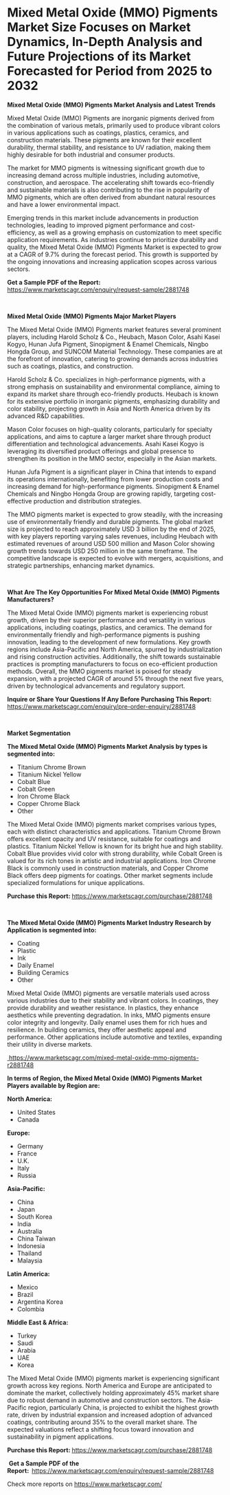 <p><h1>Mixed Metal Oxide (MMO) Pigments Market Size Focuses on Market Dynamics, In-Depth Analysis and Future Projections of its Market Forecasted for Period from 2025 to 2032</h1></p><p><strong>Mixed Metal Oxide (MMO) Pigments Market Analysis and Latest Trends</strong></p>
<p><p>Mixed Metal Oxide (MMO) Pigments are inorganic pigments derived from the combination of various metals, primarily used to produce vibrant colors in various applications such as coatings, plastics, ceramics, and construction materials. These pigments are known for their excellent durability, thermal stability, and resistance to UV radiation, making them highly desirable for both industrial and consumer products. </p><p>The market for MMO pigments is witnessing significant growth due to increasing demand across multiple industries, including automotive, construction, and aerospace. The accelerating shift towards eco-friendly and sustainable materials is also contributing to the rise in popularity of MMO pigments, which are often derived from abundant natural resources and have a lower environmental impact. </p><p>Emerging trends in this market include advancements in production technologies, leading to improved pigment performance and cost-efficiency, as well as a growing emphasis on customization to meet specific application requirements. As industries continue to prioritize durability and quality, the Mixed Metal Oxide (MMO) Pigments Market is expected to grow at a CAGR of 9.7% during the forecast period. This growth is supported by the ongoing innovations and increasing application scopes across various sectors.</p></p>
<p><strong>Get a Sample PDF of the Report:&nbsp;</strong> <a href="https://www.marketscagr.com/enquiry/request-sample/2881748?utm_campaign=3127&utm_medium=2&utm_source=Github&utm_content=ia&utm_term=12032025&utm_id=mixed-metal-oxide-mmo-pigments">https://www.marketscagr.com/enquiry/request-sample/2881748</a></p>
<p>&nbsp;</p>
<p><strong>Mixed Metal Oxide (MMO) Pigments Major Market Players</strong></p>
<p><p>The Mixed Metal Oxide (MMO) Pigments market features several prominent players, including Harold Scholz & Co., Heubach, Mason Color, Asahi Kasei Kogyo, Hunan Jufa Pigment, Sinopigment & Enamel Chemicals, Ningbo Hongda Group, and SUNCOM Material Technology. These companies are at the forefront of innovation, catering to growing demands across industries such as coatings, plastics, and construction.</p><p>Harold Scholz & Co. specializes in high-performance pigments, with a strong emphasis on sustainability and environmental compliance, aiming to expand its market share through eco-friendly products. Heubach is known for its extensive portfolio in inorganic pigments, emphasizing durability and color stability, projecting growth in Asia and North America driven by its advanced R&D capabilities.</p><p>Mason Color focuses on high-quality colorants, particularly for specialty applications, and aims to capture a larger market share through product differentiation and technological advancements. Asahi Kasei Kogyo is leveraging its diversified product offerings and global presence to strengthen its position in the MMO sector, especially in the Asian markets.</p><p>Hunan Jufa Pigment is a significant player in China that intends to expand its operations internationally, benefiting from lower production costs and increasing demand for high-performance pigments. Sinopigment & Enamel Chemicals and Ningbo Hongda Group are growing rapidly, targeting cost-effective production and distribution strategies.</p><p>The MMO pigments market is expected to grow steadily, with the increasing use of environmentally friendly and durable pigments. The global market size is projected to reach approximately USD 3 billion by the end of 2025, with key players reporting varying sales revenues, including Heubach with estimated revenues of around USD 500 million and Mason Color showing growth trends towards USD 250 million in the same timeframe. The competitive landscape is expected to evolve with mergers, acquisitions, and strategic partnerships, enhancing market dynamics.</p></p>
<p>&nbsp;</p>
<p><strong>What Are The Key Opportunities For Mixed Metal Oxide (MMO) Pigments Manufacturers?</strong></p>
<p><p>The Mixed Metal Oxide (MMO) pigments market is experiencing robust growth, driven by their superior performance and versatility in various applications, including coatings, plastics, and ceramics. The demand for environmentally friendly and high-performance pigments is pushing innovation, leading to the development of new formulations. Key growth regions include Asia-Pacific and North America, spurred by industrialization and rising construction activities. Additionally, the shift towards sustainable practices is prompting manufacturers to focus on eco-efficient production methods. Overall, the MMO pigments market is poised for steady expansion, with a projected CAGR of around 5% through the next five years, driven by technological advancements and regulatory support.</p></p>
<p><strong>Inquire or Share Your Questions If Any Before Purchasing This Report:</strong> <a href="https://www.marketscagr.com/enquiry/pre-order-enquiry/2881748?utm_campaign=3127&utm_medium=2&utm_source=Github&utm_content=ia&utm_term=12032025&utm_id=mixed-metal-oxide-mmo-pigments">https://www.marketscagr.com/enquiry/pre-order-enquiry/2881748</a></p>
<p>&nbsp;</p>
<p><strong>Market Segmentation</strong></p>
<p><strong>The Mixed Metal Oxide (MMO) Pigments Market Analysis by types is segmented into:</strong></p>
<p><ul><li>Titanium Chrome Brown</li><li>Titanium Nickel Yellow</li><li>Cobalt Blue</li><li>Cobalt Green</li><li>Iron Chrome Black</li><li>Copper Chrome Black</li><li>Other</li></ul></p>
<p><p>The Mixed Metal Oxide (MMO) pigments market comprises various types, each with distinct characteristics and applications. Titanium Chrome Brown offers excellent opacity and UV resistance, suitable for coatings and plastics. Titanium Nickel Yellow is known for its bright hue and high stability. Cobalt Blue provides vivid color with strong durability, while Cobalt Green is valued for its rich tones in artistic and industrial applications. Iron Chrome Black is commonly used in construction materials, and Copper Chrome Black offers deep pigments for coatings. Other market segments include specialized formulations for unique applications.</p></p>
<p><strong>Purchase this Report:&nbsp;</strong><a href="https://www.marketscagr.com/purchase/2881748?utm_campaign=3127&utm_medium=2&utm_source=Github&utm_content=ia&utm_term=12032025&utm_id=mixed-metal-oxide-mmo-pigments">https://www.marketscagr.com/purchase/2881748</a></p>
<p>&nbsp;</p>
<p><strong>The Mixed Metal Oxide (MMO) Pigments Market Industry Research by Application is segmented into:</strong></p>
<p><ul><li>Coating</li><li>Plastic</li><li>Ink</li><li>Daily Enamel</li><li>Building Ceramics</li><li>Other</li></ul></p>
<p><p>Mixed Metal Oxide (MMO) pigments are versatile materials used across various industries due to their stability and vibrant colors. In coatings, they provide durability and weather resistance. In plastics, they enhance aesthetics while preventing degradation. In inks, MMO pigments ensure color integrity and longevity. Daily enamel uses them for rich hues and resilience. In building ceramics, they offer aesthetic appeal and performance. Other applications include automotive and textiles, expanding their utility in diverse markets.</p></p>
<p><a href="https://www.marketscagr.com/mixed-metal-oxide-mmo-pigments-r2881748?utm_campaign=3127&utm_medium=2&utm_source=Github&utm_content=ia&utm_term=12032025&utm_id=mixed-metal-oxide-mmo-pigments">&nbsp;https://www.marketscagr.com/mixed-metal-oxide-mmo-pigments-r2881748</a></p>
<p><strong>In terms of Region, the Mixed Metal Oxide (MMO) Pigments Market Players available by Region are:</strong></p>
<p>
    <p> <strong> North America: </strong>
        <ul>
            <li>United States</li>
            <li>Canada</li>
        </ul>
        </p> 
    <p> <strong> Europe: </strong>
        <ul>
            <li>Germany</li>
            <li>France</li>
            <li>U.K.</li>
            <li>Italy</li>
            <li>Russia</li>
        </ul>
        </p> 
    <p> <strong> Asia-Pacific: </strong>
        <ul>
            <li>China</li>
            <li>Japan</li>
            <li>South Korea</li>
            <li>India</li>
            <li>Australia</li>
            <li>China Taiwan</li>
            <li>Indonesia</li>
            <li>Thailand</li>
            <li>Malaysia</li>
        </ul>
        </p> 
    <p> <strong> Latin America: </strong>
        <ul>
            <li>Mexico</li>
            <li>Brazil</li>
            <li>Argentina Korea</li>
            <li>Colombia</li>
        </ul>
        </p> 
    <p> <strong> Middle East & Africa: </strong>
        <ul>
            <li>Turkey</li>
            <li>Saudi</li>
            <li>Arabia</li>
            <li>UAE</li>
            <li>Korea</li>
        </ul>
    </p>
    </p>
<p><p>The Mixed Metal Oxide (MMO) pigments market is experiencing significant growth across key regions. North America and Europe are anticipated to dominate the market, collectively holding approximately 45% market share due to robust demand in automotive and construction sectors. The Asia-Pacific region, particularly China, is projected to exhibit the highest growth rate, driven by industrial expansion and increased adoption of advanced coatings, contributing around 35% to the overall market share. The expected valuations reflect a shifting focus toward innovation and sustainability in pigment applications.</p></p>
<p><strong>Purchase this Report: </strong><a href="https://www.marketscagr.com/purchase/2881748?utm_campaign=3127&utm_medium=2&utm_source=Github&utm_content=ia&utm_term=12032025&utm_id=mixed-metal-oxide-mmo-pigments">https://www.marketscagr.com/purchase/2881748</a></p>
<p>&nbsp;<strong>Get a Sample PDF of the Report:&nbsp;&nbsp;</strong><a href="https://www.marketscagr.com/enquiry/request-sample/2881748?utm_campaign=3127&utm_medium=2&utm_source=Github&utm_content=ia&utm_term=12032025&utm_id=mixed-metal-oxide-mmo-pigments">https://www.marketscagr.com/enquiry/request-sample/2881748</a></p>
<p><strong></strong></p>
<p>Check more reports on <a href="https://www.marketscagr.com/?utm_campaign=3127&utm_medium=2&utm_source=Github&utm_content=ia&utm_term=12032025&utm_id=mixed-metal-oxide-mmo-pigments">https://www.marketscagr.com/</a></p>
